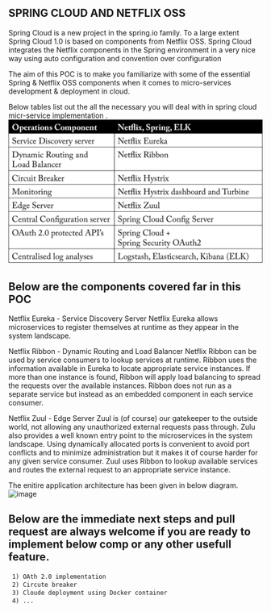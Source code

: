 

<h2>SPRING CLOUD AND NETFLIX OSS</h2>

  Spring Cloud is a new project in the spring.io family. To a large extent Spring Cloud 1.0 is based on 
  components from Netflix OSS. Spring Cloud integrates the Netflix components in the Spring environment 
  in a very nice way using auto configuration and convention over configuration
  
  The aim of this POC is to make you familiarize with some of the essential Spring & Netflix OSS 
  components when it comes to micro-services development & deployment in cloud.


  Below tables list out the all the necessary you will deal with in spring cloud micr-service 
  implementation . 
  ![image](https://github.com/bibinkt/SpringCloud-POC/blob/master/mapping-table.png)

  Below are the components covered far in this POC
  -------------------------------------------------------------

  Netflix Eureka - Service Discovery Server Netflix Eureka allows microservices to register themselves 
                   at runtime as they appear in the system landscape.

  Netflix Ribbon - Dynamic Routing and Load Balancer Netflix Ribbon can be used by service consumers to lookup 
                   services at runtime. Ribbon uses the information available in Eureka to locate appropriate 
                   service instances. If more than one instance is found, Ribbon will apply load balancing to 
                   spread the requests over the available instances. Ribbon does not run as a separate service 
                   but instead as an embedded component in each service consumer.

  Netflix Zuul -  Edge Server Zuul is (of course) our gatekeeper to the outside world, not allowing any 
                  unauthorized external requests pass through. Zulu also provides a well known entry point to
                  the microservices in the system landscape. Using dynamically allocated ports is convenient to 
                  avoid port conflicts and to minimize administration but it makes it of course harder for any 
                  given service consumer. Zuul uses Ribbon to lookup available services and routes the external 
                  request to an appropriate service instance.
   
   The enitire application architecture has been given in below diagram.
   ![image](https://github.com/bibinkt/SpringCloud-POC/blob/master/SpringCloud.JPEG)
   
   Below are the immediate next steps and pull request are always welcome if you are ready to implement below comp 
   or any other usefull feature.
   -------------------------------------------------
     1) OAth 2.0 implementation
     2) Circute breaker
     3) Cloude deployment using Docker container
     4) ...
   
   
   
   
   
   
   
   
   
   
   
   
                     
                     














